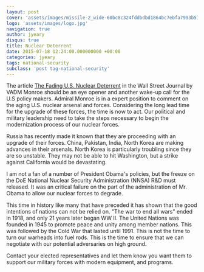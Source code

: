```yaml
---
layout: post
cover: 'assets/images/missile-2_wide-60bc8c324fddbdbd1864bc7ebfa7993b51589d8c-s1600-c85.jpg'
logo: 'assets/images/logo.jpg'
navigation: true
author: jyeary
disqus: true
title: Nuclear Deterrent
date: 2015-07-18 12:24:00.000000000 +00:00
categories: jyeary
tags: national-security
subclass: 'post tag-national-security'
---
```

The article [The Fading U.S. Nuclear
Deterrent](http://www.wsj.com/articles/the-fading-u-s-nuclear-deterrent-1436739871)
in the Wall Street Journal by VADM Monroe should be an eye opener and
another wake-up call for the U.S policy makers. Admiral Monroe is in a
expert position to comment on the aging U.S. nuclear arsenal and forces.
Considering the long lead time for the upgrade of these forces, the time
is now to act. Our political and military leadership need to take the
steps necessary to begin the modernization process of our nuclear
forces.

Russia has recently made it known that they are proceeding with an
upgrade of their forces. China, Pakistan, India, North Korea are making
advances in their arsenals. North Korea is particularly troubling since
they are so unstable. They may not be able to hit Washington, but a
strike against California would be devastating. 

I am not a fan of a number of President Obama's policies, but the freeze
on the DoE National Nuclear Security Administration (NNSA) R\&D must
released. It was an critical failure on the part of the administration
of Mr. Obama to allow our nuclear forces to degrade.

This time in history like many that have preceded it has shown that the
good intentions of nations can not be relied on. "The war to end all
wars" ended in 1918, and only 21 years later began WW II. The United
Nations was founded in 1945 to promote peace and unity among member
nations. This was followed by the Cold War that lasted until 1991. This
is not the time to turn our warheads into fuel rods. This is the time to
ensure that we can negotiate with our potential adversaries on high
ground.

Contact your elected representatives and let them know you want them to
support our military forces with modern equipment, and programs.